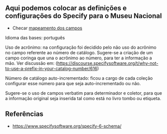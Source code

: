 ## Aqui podemos colocar as definições e configurações do Specify para o Museu Nacional

* Checar [mapeamento dos campos](https://github.com/specify/specify6/blob/master/config/dwcdefaultmap.xml)

Idioma das bases: português

Uso de acrônimo: na configuração foi decidido pelo não uso do acrônimo no campo referente ao número de catálogo. Sugere-se a criação de um campo coringa que una o acrônimo ao número, para ter a informação a mão. Ver discussão em: (https://discourse.specifysoftware.org/t/why-not-to-use-a-prefix-in-your-catalog-number/616)

Número de catálogo auto-incrementado: ficou a cargo de cada coleção configurar esse número para que seja auto-incrementado ou não.

Sugere-se o uso de campos verbatim para determinador e coletor, para que a informação original seja inserida tal como está no livro tombo ou etiqueta.

## Referências

* https://www.specifysoftware.org/specify-6-schema/
